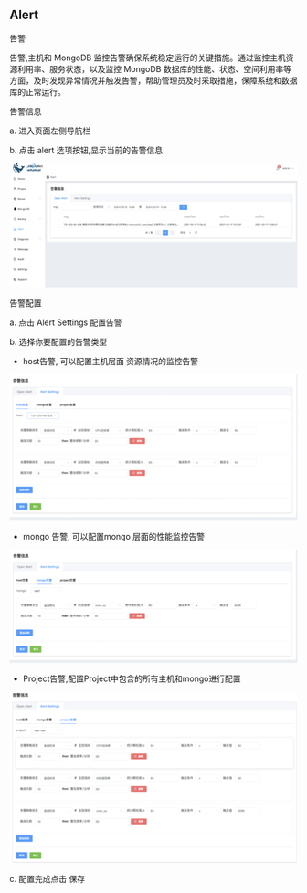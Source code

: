 ## Alert

告警

告警,主机和 MongoDB 监控告警确保系统稳定运行的关键措施。通过监控主机资源利用率、服务状态，以及监控 MongoDB 数据库的性能、状态、空间利用率等方面，及时发现异常情况并触发告警，帮助管理员及时采取措施，保障系统和数据库的正常运行。

告警信息

a. 进入页面左侧导航栏

b. 点击 alert 选项按钮,显示当前的告警信息

![1](../../../images/whalealPlatformImages/Alert.png)



告警配置

a. 点击 Alert Settings 配置告警

b. 选择你要配置的告警类型

* host告警, 可以配置主机层面 资源情况的监控告警

![1](../../../images/whalealPlatformImages/Alert1.png)

* mongo 告警, 可以配置mongo 层面的性能监控告警

![1](../../../images/whalealPlatformImages/Alert2.png)

* Project告警,配置Project中包含的所有主机和mongo进行配置

![1](../../../images/whalealPlatformImages/Alert3.png)

c. 配置完成点击 保存 